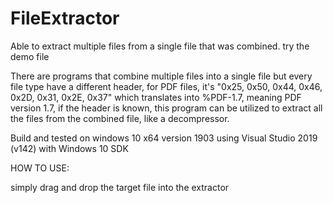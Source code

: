 # FileExtractor
Able to extract multiple files from a single file that was combined. try the demo file

There are programs that combine multiple files into a single file but every file type have a different header, for PDF files, it's "0x25, 0x50, 0x44, 0x46, 0x2D, 0x31, 0x2E, 0x37" which translates into %PDF-1.7, meaning PDF version 1.7, if the header is known, this program can be utilized to extract all the files from the combined file, like a decompressor.

Build and tested on windows 10 x64 version 1903 using Visual Studio 2019 (v142) with Windows 10 SDK

HOW TO USE:

simply drag and drop the target file into the extractor
